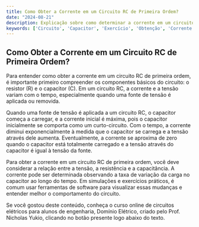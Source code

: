 ```yaml
---
title: Como Obter a Corrente em um Circuito RC de Primeira Ordem?
date: "2024-08-21"
description: Explicação sobre como determinar a corrente em um circuito RC de primeira ordem.
keywords: ['Circuito', 'Capacitor', 'Exercício', 'Obtenção', 'Corrente', 'Básico', 'Simulação']
---
```


## Como Obter a Corrente em um Circuito RC de Primeira Ordem?

Para entender como obter a corrente em um circuito RC de primeira ordem, é importante primeiro compreender os componentes básicos do circuito: o resistor (R) e o capacitor (C). Em um circuito RC, a corrente e a tensão variam com o tempo, especialmente quando uma fonte de tensão é aplicada ou removida.

Quando uma fonte de tensão é aplicada a um circuito RC, o capacitor começa a carregar, e a corrente inicial é máxima, pois o capacitor inicialmente se comporta como um curto-circuito. Com o tempo, a corrente diminui exponencialmente à medida que o capacitor se carrega e a tensão através dele aumenta. Eventualmente, a corrente se aproxima de zero quando o capacitor está totalmente carregado e a tensão através do capacitor é igual à tensão da fonte.

Para obter a corrente em um circuito RC de primeira ordem, você deve considerar a relação entre a tensão, a resistência e a capacitância. A corrente pode ser determinada observando a taxa de variação da carga no capacitor ao longo do tempo. Em simulações e exercícios práticos, é comum usar ferramentas de software para visualizar essas mudanças e entender melhor o comportamento do circuito.

Se você gostou deste conteúdo, conheça o curso online de circuitos elétricos para alunos de engenharia, Domínio Elétrico, criado pelo Prof. Nicholas Yukio, clicando no botão presente logo abaixo do texto.